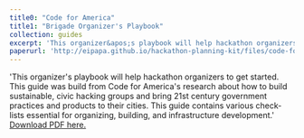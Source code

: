 ```yaml
---
title0: "Code for America"
title1: "Brigade Organizer's Playbook"
collection: guides
excerpt: 'This organizer&apos;s playbook will help hackathon organizers to get started. This guide was build from Code for America&apos;s research about how to build sustainable, civic hacking groups and bring 21st century government practices and products to their cities. This guide contains various check-lists essential for organizing, building, and infrastructure development.'
paperurl: 'http://eipapa.github.io/hackathon-planning-kit/files/code-for-America-playbook.pdf'
---
```

'This organizer&apos;s playbook will help hackathon organizers to get started. This guide was build from Code for America&apos;s research about how to build sustainable, civic hacking groups and bring 21st century government practices and products to their cities. This guide contains various check-lists essential for organizing, building, and infrastructure development.'
[Download PDF here.](http://eipapa.github.io/hackathon-planning-kit/files/code-for-America-playbook.pdf)
